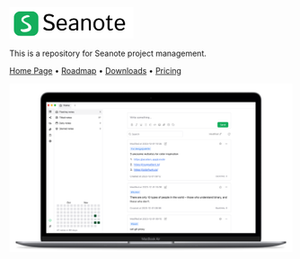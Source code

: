 <img height="56px" src="./assets/logo-with-name.png" alt="Seanote" />

This is a repository for Seanote project management.

<a href="https://seanote.app/">Home Page</a> •
<a href="https://trello.com/b/fMTzCSY9/seanote-roadmap">Roadmap</a> •
<a href="https://github.com/sukechris/seanote/releases">Downloads</a> •
<a href="https://seanote.app/pricing">Pricing</a>

![demo](./assets/demo.png)
